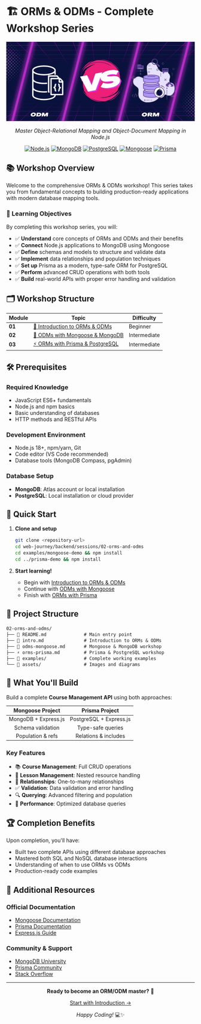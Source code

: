 # 🏗️ ORMs & ODMs - Complete Workshop Series

<div align="center">

![ORMs and ODMs Banner](./images/orm-odm-banner.webp)

*Master Object-Relational Mapping and Object-Document Mapping in Node.js*

[![Node.js](https://img.shields.io/badge/Node.js-18%2B-green.svg)](https://nodejs.org/)
[![MongoDB](https://img.shields.io/badge/MongoDB-5.0%2B-green.svg)](https://www.mongodb.com/)
[![PostgreSQL](https://img.shields.io/badge/PostgreSQL-13%2B-blue.svg)](https://www.postgresql.org/)
[![Mongoose](https://img.shields.io/badge/Mongoose-8.0%2B-red.svg)](https://mongoosejs.com/)
[![Prisma](https://img.shields.io/badge/Prisma-5.0%2B-purple.svg)](https://www.prisma.io/)

</div>

## 📚 Workshop Overview

Welcome to the comprehensive ORMs & ODMs workshop! This series takes you from fundamental concepts to building production-ready applications with modern database mapping tools.

### 🎯 Learning Objectives

By completing this workshop series, you will:

- ✅ **Understand** core concepts of ORMs and ODMs and their benefits
- ✅ **Connect** Node.js applications to MongoDB using Mongoose
- ✅ **Define** schemas and models to structure and validate data
- ✅ **Implement** data relationships and population techniques
- ✅ **Set up** Prisma as a modern, type-safe ORM for PostgreSQL
- ✅ **Perform** advanced CRUD operations with both tools
- ✅ **Build** real-world APIs with proper error handling and validation

## 🗂️ Workshop Structure

| Module | Topic | Difficulty |
|--------|-------|------------|
| **01** | [🚀 Introduction to ORMs & ODMs](./intro.md) | Beginner |
| **02** | [🍃 ODMs with Mongoose & MongoDB](./odms-mongoose.md) | Intermediate |
| **03** | [⚡ ORMs with Prisma & PostgreSQL](./orms-prisma.md) | Intermediate |

## 🛠️ Prerequisites

### Required Knowledge
- JavaScript ES6+ fundamentals
- Node.js and npm basics
- Basic understanding of databases
- HTTP methods and RESTful APIs

### Development Environment
- Node.js 18+, npm/yarn, Git
- Code editor (VS Code recommended)
- Database tools (MongoDB Compass, pgAdmin)

### Database Setup
- **MongoDB**: Atlas account or local installation
- **PostgreSQL**: Local installation or cloud provider

## 🚀 Quick Start

1. **Clone and setup**
   ```bash
   git clone <repository-url>
   cd web-journey/backend/sessions/02-orms-and-odms
   cd examples/mongoose-demo && npm install
   cd ../prisma-demo && npm install
   ```

2. **Start learning!**
   - Begin with [Introduction to ORMs & ODMs](./intro.md)
   - Continue with [ODMs with Mongoose](./odms-mongoose.md)
   - Finish with [ORMs with Prisma](./orms-prisma.md)

## 📁 Project Structure

```
02-orms-and-odms/
├── 📖 README.md              # Main entry point
├── 📝 intro.md               # Introduction to ORMs & ODMs
├── 🍃 odms-mongoose.md       # Mongoose & MongoDB workshop
├── ⚡ orms-prisma.md         # Prisma & PostgreSQL workshop
├── 📁 examples/              # Complete working examples
└── 📁 assets/                # Images and diagrams
```

## 🎯 What You'll Build

Build a complete **Course Management API** using both approaches:

| **Mongoose Project** | **Prisma Project** |
|:-------------------:|:------------------:|
| MongoDB + Express.js | PostgreSQL + Express.js |
| Schema validation | Type-safe queries |
| Population & refs | Relations & includes |

### Key Features
- 📚 **Course Management**: Full CRUD operations
- 📖 **Lesson Management**: Nested resource handling
- 🔗 **Relationships**: One-to-many relationships
- ✅ **Validation**: Data validation and error handling
- 🔍 **Querying**: Advanced filtering and population
- 🚀 **Performance**: Optimized database queries

## 🏆 Completion Benefits

Upon completion, you'll have:
- Built two complete APIs using different database approaches
- Mastered both SQL and NoSQL database interactions
- Understanding of when to use ORMs vs ODMs
- Production-ready code examples

## 📖 Additional Resources

### Official Documentation
- [Mongoose Documentation](https://mongoosejs.com/docs/)
- [Prisma Documentation](https://www.prisma.io/docs/)
- [Express.js Guide](https://expressjs.com/en/guide/)

### Community & Support
- [MongoDB University](https://university.mongodb.com/)
- [Prisma Community](https://www.prisma.io/community)
- [Stack Overflow](https://stackoverflow.com/questions/tagged/mongoose+prisma)

---

<div align="center">

**Ready to become an ORM/ODM master?** 🚀

[Start with Introduction →](./intro.md)

*Happy Coding!* 💻✨

</div>